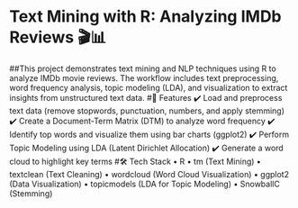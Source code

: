 # Text Mining with R: Analyzing IMDb Reviews 🎬📊
##This project demonstrates text mining and NLP techniques using R to analyze IMDb movie reviews. The workflow includes text preprocessing, word frequency analysis, topic modeling (LDA), and visualization to extract insights from unstructured text data.
#📌 Features
✔️ Load and preprocess text data (remove stopwords, punctuation, numbers, and apply stemming)
✔️ Create a Document-Term Matrix (DTM) to analyze word frequency
✔️ Identify top words and visualize them using bar charts (ggplot2)
✔️ Perform Topic Modeling using LDA (Latent Dirichlet Allocation)
✔️ Generate a word cloud to highlight key terms
#🛠️ Tech Stack
•	R
•	tm (Text Mining)
•	textclean (Text Cleaning)
•	wordcloud (Word Cloud Visualization)
•	ggplot2 (Data Visualization)
•	topicmodels (LDA for Topic Modeling)
•	SnowballC (Stemming)
